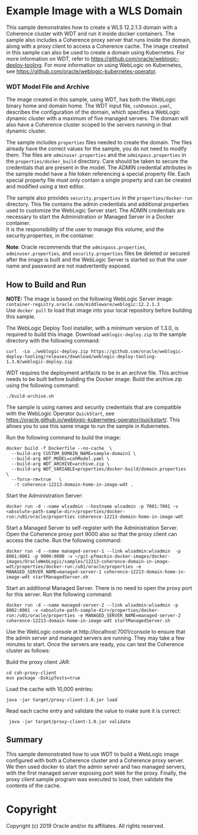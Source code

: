 Example Image with a WLS Domain
===============================
This sample demonstrates how to create a WLS 12.2.1.3 domain with a Coherence cluster with WDT and run it 
inside docker containers.  The sample also includes a Coherence proxy server that runs inside the domain, along
with a proxy client to access a Coherence cache.  The image created in this sample can also be used to create a domain
using Kubernetes.  For more information on WDT, refer to https://github.com/oracle/weblogic-deploy-tooling.  For 
more information on using WebLogic on Kubernetes, see https://github.com/oracle/weblogic-kubernetes-operator.

### WDT Model File and Archive

The image created in this sample, using WDT, has both the WebLogic binary home and domain home.  The WDT input file, `cohDomain.yaml`, 
describes the configuration of the domain, which specifies a WebLogic dynamic cluster with a maximum of
five managed servers.  The domain will also have a Coherence cluster scoped to the servers running in that dynamic cluster.

The sample includes `properties` files needed to create the domain.  The files already have
the correct values for the sample, you do not need to modify them. 
The files are `adminuser.properties` and the `adminpass.properties` in the `properties/docker_build` directory.
Care should be taken to secure the credentials that are present in the model. The ADMIN credential 
attributes in the sample model have a file token referencing a special property file. Each special 
property file must only contain a single property and can be created and modified using a text editor. 

The sample also provides `security.properties` in the `properties/docker-run` directory. This file contains 
the admin credentials and additional properties used to customize the WebLogic Server start.
The ADMIN credentials are necessary to start the Administration or Managed Server in a Docker container.   
It is the responsibility of the user to manage this volume, and the security.properties, in the container.

**Note**: Oracle recommends that the `adminpass.properties`, `adminuser.properties`, and `security.properties` files 
be deleted or secured after the image is built and the WebLogic Server is started so that the user name 
and password are not inadvertently exposed.

## How to Build and Run

**NOTE:** The image is based on the following WebLogic Server image: 
    `container-registry.oracle.com/middleware/weblogic:12.2.1.3`  
Use `docker pull` to load that image into your local repository before building this sample.

The WebLogic Deploy Tool installer, with a minimum version of 1.3.0, is required to build this image.
Download `weblogic-deploy.zip` to the sample directory with the following command:

    curl  -Lo ./weblogic-deploy.zip https://github.com/oracle/weblogic-deploy-tooling/releases/download/weblogic-deploy-tooling-1.3.0/weblogic-deploy.zip
     
WDT requires the deployment artifacts to be in an archive file. This archive needs to be built 
before building the Docker image. Build the archive.zip using the following command:

    ./build-archive.sh

The sample is using names and security credentials that are compatible with the WebLogic Operator `QuickStart`, 
see https://oracle.github.io/weblogic-kubernetes-operator/quickstart/.  This allows you to use this same image
to run the sample in Kubernetes.

Run the following command to build the image:

    docker build -f Dockerfile --no-cache  \
      --build-arg CUSTOM_DOMAIN_NAME=sample-domain1 \
      --build-arg WDT_MODEL=cohModel.yaml \
      --build-arg WDT_ARCHIVE=archive.zip \
      --build-arg WDT_VARIABLE=properties/docker-build/domain.properties  \
      --force-rm=true   \
       -t coherence-12213-domain-home-in-image-wdt .

Start the Administration Server:

    docker run -d --name wlsadmin --hostname wlsadmin -p 7001:7001 -v <absolute-path-sample-dir>/properties/docker-run:/u01/oracle/properties coherence-12213-domain-home-in-image-wdt

Start a Managed Server to self-register with the Administration Server.  Open the Coherence proxy port 9000 also so that the
proxy client can access the cache. Run the following command:

    docker run -d --name managed-server-1 --link wlsadmin:wlsadmin  -p 8001:8001 -p 9000:9000 -v ~/git-pfmackin-docker-images/docker-images/OracleWebLogic/samples/12213-coherence-domain-in-image-wdt/properties/docker-run:/u01/oracle/properties -e MANAGED_SERVER_NAME=managed-server-1 coherence-12213-domain-home-in-image-wdt startManagedServer.sh

Start an additional Managed Server.  There is no need to open the proxy port for this server. Run the following command:

    docker run -d --name managed-server-2 --link wlsadmin:wlsadmin -p 8002:8001 -v <absolute-path-sample-dir>/properties/docker-run:/u01/oracle/properties -e MANAGED_SERVER_NAME=managed-server-2 coherence-12213-domain-home-in-image-wdt startManagedServer.sh


Use the WebLogic console at http://localhost:7001/console to ensure that the admin server and managed servers are running.  They may take
 a few minutes to start. Once the servers are ready, you can test the Coherence cluster as follows:

Build the proxy client JAR:

    cd coh-proxy-client
    mvn package -DskipTests=true
    
Load the cache with 10,000 entries:

    java -jar target/proxy-client-1.0.jar load
 
Read each cache entry and validate the value to make sure it is correct:

     java -jar target/proxy-client-1.0.jar validate

## Summary

This sample demonstrated how to use WDT to build a WebLogic image configured with both a Coherence cluster and 
a Coherence proxy server.  We then used docker to start the admin server and two managed servers, with the first
managed server exposing port `9000` for the proxy.  Finally, the proxy client sample program was executed to load,
then validate the contents of the cache.
    

# Copyright
Copyright (c) 2019 Oracle and/or its affiliates. All rights reserved.
